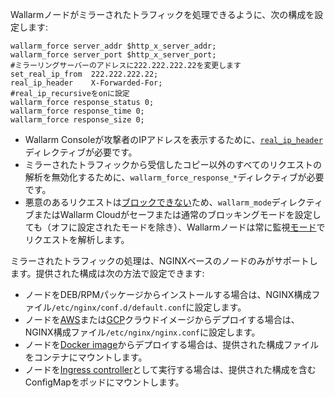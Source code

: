 Wallarmノードがミラーされたトラフィックを処理できるように、次の構成を設定します:

```
wallarm_force server_addr $http_x_server_addr;
wallarm_force server_port $http_x_server_port;
#ミラーリングサーバーのアドレスに222.222.222.22を変更します
set_real_ip_from  222.222.222.22;
real_ip_header    X-Forwarded-For;
#real_ip_recursiveをonに設定
wallarm_force response_status 0;
wallarm_force response_time 0;
wallarm_force response_size 0;
```

* Wallarm Consoleが攻撃者のIPアドレスを表示するために、[`real_ip_header`](../../using-proxy-or-balancer-en.md)ディレクティブが必要です。
* ミラーされたトラフィックから受信したコピー以外のすべてのリクエストの解析を無効化するために、`wallarm_force_response_*`ディレクティブが必要です。
* 悪意のあるリクエストは[ブロックできない](overview.md#limitations-of-mirrored-traffic-filtration)ため、`wallarm_mode`ディレクティブまたはWallarm Cloudがセーフまたは通常のブロッキングモードを設定しても（オフに設定されたモードを除き）、Wallarmノードは常に監視[モード](../../configure-wallarm-mode.md)でリクエストを解析します。

ミラーされたトラフィックの処理は、NGINXベースのノードのみがサポートします。提供された構成は次の方法で設定できます:

* ノードをDEB/RPMパッケージからインストールする場合は、NGINX構成ファイル`/etc/nginx/conf.d/default.conf`に設定します。
* ノードを[AWS](../../installation-ami-en.md)または[GCP](../../installation-gcp-en.md)クラウドイメージからデプロイする場合は、NGINX構成ファイル`/etc/nginx/nginx.conf`に設定します。
* ノードを[Docker image](../../installation-docker-en.md)からデプロイする場合は、提供された構成ファイルをコンテナにマウントします。
* ノードを[Ingress controller](../../installation-kubernetes-en.md)として実行する場合は、提供された構成を含むConfigMapをポッドにマウントします。